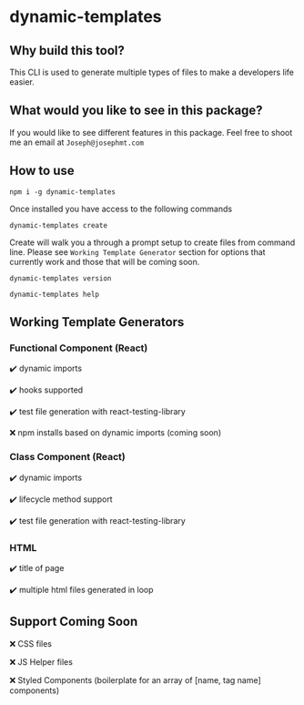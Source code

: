 # dynamic-templates

## Why build this tool?

This CLI is used to generate multiple types of files to make a developers life easier.

## What would you like to see in this package?

If you would like to see different features in this package. Feel free to shoot me an email at `Joseph@josephmt.com`

## How to use

`npm i -g dynamic-templates`

Once installed you have access to the following commands

`dynamic-templates create`

Create will walk you a through a prompt setup to create files from command line. Please see `Working Template Generator` section for options that currently work and those that will be coming soon.

`dynamic-templates version`

`dynamic-templates help`

## Working Template Generators

### Functional Component (React)

✔️ dynamic imports

✔️ hooks supported

✔️ test file generation with react-testing-library

❌ npm installs based on dynamic imports (coming soon)

### Class Component (React)

✔️ dynamic imports

✔️ lifecycle method support

✔️ test file generation with react-testing-library

### HTML

✔️ title of page

✔️ multiple html files generated in loop

## Support Coming Soon

❌ CSS files

❌ JS Helper files

❌ Styled Components (boilerplate for an array of [name, tag name] components)
